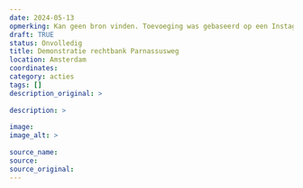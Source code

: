 ```yaml
---
date: 2024-05-13
opmerking: Kan geen bron vinden. Toevoeging was gebaseerd op een Instagram-aankondiging.
draft: TRUE
status: Onvolledig
title: Demonstratie rechtbank Parnassusweg
location: Amsterdam
coordinates: 
category: acties
tags: []
description_original: > 
 
description: > 
 
image: 
image_alt: > 
 
source_name: 
source: 
source_original: 
---
```

